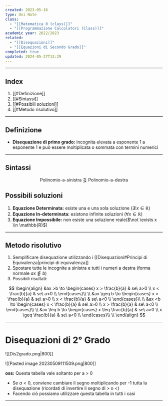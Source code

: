 ```yaml
---
created: 2023-05-16
type: Uni Note
class:
  - "[[Matematica 0 (class)]]"
  - "[[Programmazione Calcolatori (Class)]]"
academic year: 2022/2023
related:
  - "[[Disequazioni]]"
  - "[[Equazioni di Secondo Grado]]"
completed: true
updated: 2024-05-27T13:29
---
```

---
## Index
1. [[#Definizione]]
2. [[#Sintassi]]
3. [[#Possibili soluzioni]]
4. [[#Metodo risolutivo]]

---
## Definizione
- **Disequazione di primo grado:** incognita elevata a esponente 1 a esponente 1 e può essere moltiplicata o sommata con termini numerici 

---
## Sintassi

$$\text{Polinomio-a-sinistra} \lesseqgtr \text{Polinomio-a-destra}$$

## Possibili soluzioni
1. **Equazione Determinata:** esiste una e una sola soluzione ($\exists! x \in \mathbb{R}$)
2. **Equazione In-determinata:** esistono infinite soluzioni ($\forall x \in \mathbb{R}$)
3. **Equazione Impossibile:** non esiste una soluzione reale($\not \exists x \in \mathbb{R}$)

---
## Metodo risolutivo
1. Semplificare disequazione utilizzando i [[Disequazioni#Principi di Equivalenza|principi di equivalenza]]
2. Spostare tutte le incognite a sinistra e tutti i numeri a destra (forma normale $ax \lesseqgtr b$)
3. Possibili risultati:
 
$$
\begin{align}
&ax >b \to  \begin{cases}
x > \frac{b}{a} & se\ a>0 \\
x < \frac{b}{a} & se\ a<0 \\ 
\end{cases}\\ \\
&ax \geq b \to  \begin{cases}
x > \frac{b}{a} & se\ a>0 \\
x < \frac{b}{a} & se\ a<0 \\ 
\end{cases}\\ \\
&ax <b \to  \begin{cases}
x < \frac{b}{a} & se\ a>0 \\
x > \frac{b}{a} & se\ a<0 \\ 
\end{cases}\\ \\
&ax \leq b \to  \begin{cases}
x \leq \frac{b}{a} & se\ a>0 \\
x \geq \frac{b}{a} & se\ a<0 \\ 
\end{cases}\\ \\
\end{align}
$$

---
# Disequazioni di 2° Grado

![[Dis2grado.png|800]]

![[Pasted image 20230509111509.png|800]]

**oss:** Questa tabella vale soltanto per a > 0
- Se $a<0$, conviene cambiare il segno moltiplicando per -1 tutta la disequazione (ricordati di invertire il segno di > o <)
- Facendo ciò possiamo utilizzare questa tabella in tutti i casi

---